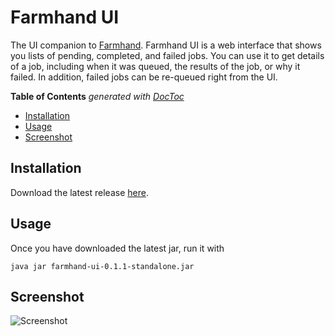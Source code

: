 # Farmhand UI

The UI companion to [Farmhand](https://github.com/b-ryan/farmhand). Farmhand UI
is a web interface that shows you lists of pending, completed, and failed jobs.
You can use it to get details of a job, including when it was queued, the
results of the job, or why it failed. In addition, failed jobs can be re-queued
right from the UI.

<!-- START doctoc generated TOC please keep comment here to allow auto update -->
<!-- DON'T EDIT THIS SECTION, INSTEAD RE-RUN doctoc TO UPDATE -->
**Table of Contents**  *generated with [DocToc](https://github.com/thlorenz/doctoc)*

- [Installation](#installation)
- [Usage](#usage)
- [Screenshot](#screenshot)

<!-- END doctoc generated TOC please keep comment here to allow auto update -->

## Installation

Download the latest release
[here](https://github.com/b-ryan/farmhand-ui/releases/download/0.1.1/farmhand-ui-0.1.1-standalone.jar).

## Usage

Once you have downloaded the latest jar, run it with

```
java jar farmhand-ui-0.1.1-standalone.jar
```

## Screenshot

![Screenshot](https://github.com/b-ryan/farmhand-ui/raw/master/preview.png)
